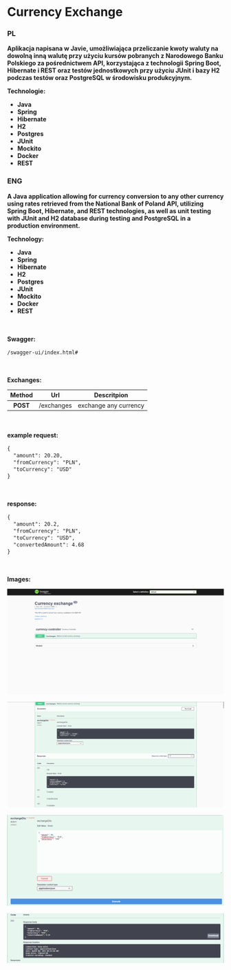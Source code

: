 # Currency Exchange
<h3>PL</h3>
<b>Aplikacja napisana w Javie, umożliwiająca przeliczanie kwoty waluty
na dowolną inną walutę przy użyciu kursów pobranych z Narodowego Banku Polskiego za
pośrednictwem API, korzystająca z technologii Spring Boot, Hibernate i REST oraz testów
jednostkowych przy użyciu JUnit i bazy H2 podczas testów oraz PostgreSQL w
środowisku produkcyjnym.</b>

<b>Technologie:
- Java
- Spring
- Hibernate
- H2
- Postgres
- JUnit
- Mockito
- Docker
- REST
</b>

<h3>ENG</h3>
<b>A Java application allowing for currency conversion to any other currency
using rates retrieved from the National Bank of Poland API,
utilizing Spring Boot, Hibernate, and REST technologies,
as well as unit testing with JUnit and H2 database during
testing and PostgreSQL in a production environment.</b>

<b>Technology:
- Java
- Spring
- Hibernate
- H2
- Postgres
- JUnit
- Mockito
- Docker
- REST
</b>

<br></br>
<b>Swagger:</b>
```
/swagger-ui/index.html#
```
<br></br>
<b>Exchanges:</b>

|    Method    |     Url      |      Descritpion      |
|:------------:|:------------:|:---------------------:|
| <b>POST</b>  |  /exchanges  | exchange any currency |

<br></br>
<b>example request:</b>
```
{
  "amount": 20.20,
  "fromCurrency": "PLN",
  "toCurrency": "USD"
}
```
<br></br>
<b>response:</b>
```
{
  "amount": 20.2,
  "fromCurrency": "PLN",
  "toCurrency": "USD",
  "convertedAmount": 4.68
}
```

<br></br>
<b>Images:</b>

![1](images/1.png)

![2](images/2.png)

![3](images/3.png)

![4](images/4.png)
